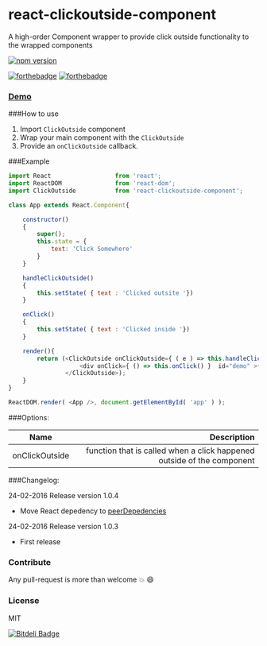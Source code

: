 # react-clickoutside-component
A high-order Component wrapper to provide click outside functionality to the
wrapped components

[![npm version](https://badge.fury.io/js/react-clickoutside-component.svg)](https://badge.fury.io/js/react-clickoutside-component)

[![forthebadge](http://forthebadge.com/images/badges/gluten-free.svg)](http://forthebadge.com)
[![forthebadge](http://forthebadge.com/images/badges/built-with-love.svg)](http://forthebadge.com)

### [Demo](http://avraammavridis.github.io/react-clickoutside-component/)

###How to use

1. Import `ClickOutside` component
2. Wrap your main component with the `ClickOutside`
3. Provide an `onClickOutside` callback.

###Example


```javascript
import React                  from 'react';
import ReactDOM               from 'react-dom';
import ClickOutside           from 'react-clickoutside-component';

class App extends React.Component{

    constructor()
    {
        super();
        this.state = {
            text: 'Click Somewhere'
        }
    }

    handleClickOutside()
    {
        this.setState( { text : 'Clicked outsite '})
    }

    onClick()
    {
        this.setState( { text : 'Clicked inside '})
    }

    render(){
        return (<ClickOutside onClickOutside={ ( e ) => this.handleClickOutside( e ) }>
                    <div onClick={ () => this.onClick() }  id="demo" >{ this.state.text }</div>
                </ClickOutside>);
    }
}

ReactDOM.render( <App />, document.getElementById( 'app' ) );

  ```

###Options:

| Name        | Description           
| ------------- |-------------:|
| onClickOutside    | function that is called when a click happened outside of the component  |  

###Changelog:

24-02-2016 Release version 1.0.4
- Move React depedency to [peerDepedencies](https://github.com/AvraamMavridis/react-clickoutside-component/commit/e5f6dea3ff3a23670d4c89b9b7faff6030a63cda)

24-02-2016 Release version 1.0.3
- First release

### Contribute

Any pull-request is more than welcome :boom: :smile:

### License

MIT


[![Bitdeli Badge](https://d2weczhvl823v0.cloudfront.net/AvraamMavridis/react-clickoutside-component/trend.png)](https://bitdeli.com/free "Bitdeli Badge")

